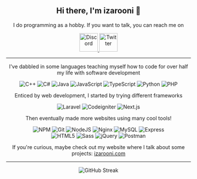 <div  align="center">

## Hi there, I'm izarooni 👋  

I do programming as a hobby. If you want to talk, you can reach me on  


<a href="https://discord.com/users/128440358953680896">
<img src="https://cdn.cdnlogo.com/logos/d/84/discord.svg" alt="Discord" width="50px" height="50px">
</a>
<a href="https://twitter.com/izarooni_">
<img src="https://cdn.cdnlogo.com/logos/t/45/twitter.svg" alt="Twitter" width="50px" height="50px">
</a>


---

<p align="center">
I've dabbled in some languages teaching myself how to code for over half my life with software development
</p>

![C++](https://img.shields.io/badge/C%2B%2B-00599C?style=for-the-badge&logo=c%2B%2B&logoColor=white)
![C#](https://img.shields.io/badge/C%23-239120?style=for-the-badge&logo=c-sharp&logoColor=white)
![Java](https://img.shields.io/badge/Java-ED8B00?style=for-the-badge&logo=java&logoColor=white)
![JavaScript](https://img.shields.io/badge/JavaScript-F7DF1E?style=for-the-badge&logo=javascript&logoColor=black)
![TypeScript](https://img.shields.io/badge/TypeScript-007ACC?style=for-the-badge&logo=typescript&logoColor=white)
![Python](https://img.shields.io/badge/Python-FFD43B?style=for-the-badge&logo=python&logoColor=darkgreen)
![PHP](https://img.shields.io/badge/PHP-7377ad?style=for-the-badge&logo=php&logoColor=white)

<p align="center">
Enticed by web development, I started by trying different frameworks  
</p>

![Laravel](https://img.shields.io/badge/Laravel-FF2D20?style=for-the-badge&logo=laravel&logoColor=white) ![Codeigniter](https://img.shields.io/badge/Codeigniter-EF4223?style=for-the-badge&logo=codeigniter&logoColor=white) ![Next.js](https://img.shields.io/badge/next.js-000000?style=for-the-badge&logo=nextdotjs&logoColor=white)

<p align="center">
Then eventually made more websites using many cool tools! 
</p>

![NPM](https://img.shields.io/badge/npm-CB3837?style=for-the-badge&logo=npm&logoColor=white)
![Git](https://img.shields.io/badge/Git-F05032?style=for-the-badge&logo=git&logoColor=white)
![NodeJS](https://img.shields.io/badge/Node.js-339933?style=for-the-badge&logo=nodedotjs&logoColor=white)
![Nginx](https://img.shields.io/badge/Nginx-009639?style=for-the-badge&logo=nginx&logoColor=white)
![MySQL](https://img.shields.io/badge/MySQL-00000F?style=for-the-badge&logo=mysql&logoColor=white)
![Express](https://img.shields.io/badge/Express.js-000000?style=for-the-badge&logo=express&logoColor=white)  
![HTML5](https://img.shields.io/badge/HTML5-E34F26?style=for-the-badge&logo=html5&logoColor=white)
![Sass](https://img.shields.io/badge/Sass-CC6699?style=for-the-badge&logo=sass&logoColor=white)
![jQuery](https://img.shields.io/badge/jQuery-0769AD?style=for-the-badge&logo=jquery&logoColor=white)
![Postman](https://img.shields.io/badge/Postman-FF6C37?style=for-the-badge&logo=Postman&logoColor=white)

If you're curious, maybe check out my website where I talk about some projects: [izarooni.com](https://izarooni.com)  


---  
![GitHub Streak](http://github-readme-streak-stats.herokuapp.com?user=izarooni&hide_border=true)

</div>
